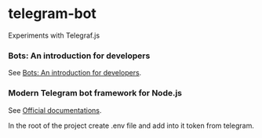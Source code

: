 # telegram-bot
Experiments with Telegraf.js

### Bots: An introduction for developers
See [Bots: An introduction for developers](https://core.telegram.org/bots).

### Modern Telegram bot framework for Node.js
See [Official documentations](https://telegraf.js.org/#/).

In the root of the project create .env file and add into it token from telegram.